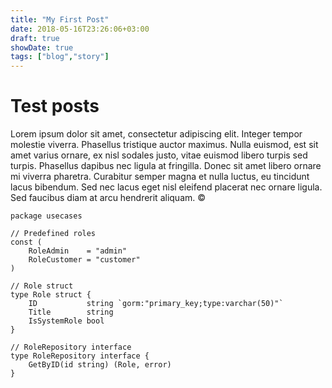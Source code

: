 ```yaml
---
title: "My First Post"
date: 2018-05-16T23:26:06+03:00
draft: true
showDate: true
tags: ["blog","story"]
---
```


# Test posts

Lorem ipsum dolor sit amet, consectetur adipiscing elit. Integer tempor molestie viverra. Phasellus tristique auctor maximus. Nulla euismod, est sit amet varius ornare, ex nisl sodales justo, vitae euismod libero turpis sed turpis. Phasellus dapibus nec ligula at fringilla. Donec sit amet libero ornare mi viverra pharetra. Curabitur semper magna et nulla luctus, eu tincidunt lacus bibendum. Sed nec lacus eget nisl eleifend placerat nec ornare ligula. Sed faucibus diam at arcu hendrerit aliquam. &copy;

```golang
package usecases

// Predefined roles
const (
	RoleAdmin    = "admin"
	RoleCustomer = "customer"
)

// Role struct
type Role struct {
	ID           string `gorm:"primary_key;type:varchar(50)"`
	Title        string
	IsSystemRole bool
}

// RoleRepository interface
type RoleRepository interface {
	GetByID(id string) (Role, error)
}
```
